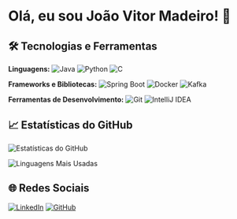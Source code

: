 # Olá, eu sou João Vitor Madeiro! 👋

## 🛠️ Tecnologias e Ferramentas

**Linguagens:**
![Java](https://img.shields.io/badge/Java-ED8B00?style=for-the-badge&logo=java&logoColor=white)
![Python](https://img.shields.io/badge/Python-3776AB?style=for-the-badge&logo=python&logoColor=white)
![C](https://img.shields.io/badge/C-00599C?style=for-the-badge&logo=c&logoColor=white)

**Frameworks e Bibliotecas:**
![Spring Boot](https://img.shields.io/badge/Spring%20Boot-6DB33F?style=for-the-badge&logo=spring&logoColor=white)
![Docker](https://img.shields.io/badge/Docker-2496ED?style=for-the-badge&logo=docker&logoColor=white)
![Kafka](https://img.shields.io/badge/Apache%20Kafka-231F20?style=for-the-badge&logo=apache-kafka&logoColor=white)

**Ferramentas de Desenvolvimento:**
![Git](https://img.shields.io/badge/Git-F05032?style=for-the-badge&logo=git&logoColor=white)
![IntelliJ IDEA](https://img.shields.io/badge/IntelliJ%20IDEA-000000?style=for-the-badge&logo=intellij-idea&logoColor=white)

## 📈 Estatísticas do GitHub

![Estatísticas do GitHub](https://github-readme-stats.vercel.app/api?username=JoaoVitorMadeiro&show_icons=true&theme=radical)

![Linguagens Mais Usadas](https://github-readme-stats.vercel.app/api/top-langs/?username=JoaoVitorMadeiro&layout=compact&theme=radical)

## 🌐 Redes Sociais

[![LinkedIn](https://img.shields.io/badge/LinkedIn-0077B5?style=for-the-badge&logo=linkedin&logoColor=white)](https://www.linkedin.com/in/joãovitormadeiro)
[![GitHub](https://img.shields.io/badge/GitHub-100000?style=for-the-badge&logo=github&logoColor=white)](https://github.com/JoaoVitorMadeiro)

